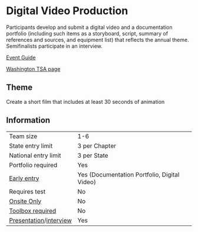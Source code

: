 # Digital Video Production

Participants develop and submit a digital video and a documentation portfolio (including such items as a storyboard, script, summary of references and sources, and equipment list) that reflects the annual theme. Semifinalists participate in an interview.

[Event Guide](https://lwsd.sharepoint.com/:b:/r/sites/GR-JHS-TechnologyStudentAssociation-SCA/Shared%20Documents/2024-25/Event%20Guides/HS%20-%20Digital%20Video%20Production.pdf)

[Washington TSA page](https://www.washingtontsa.org/high-school-events/digital-video-production)

## Theme

Create a short film that includes at least 30 seconds of animation

## Information

|                                              |                                              |
| -------------------------------------------- | -------------------------------------------- |
| Team size                                    | 1-6                                          |
| State entry limit                            | 3 per Chapter                                |
| National entry limit                         | 3 per State                                  |
| Portfolio required                           | Yes                                          |
| [Early entry](/#terms)                       | Yes (Documentation Portfolio, Digital Video) |
| Requires test                                | No                                           |
| [Onsite Only](/#terms)                       | No                                           |
| [Toolbox required](/#terms)                  | No                                           |
| [Presentation](/#terms)/[interview](/#terms) | Yes                                          |
